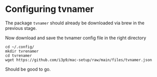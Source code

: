 # Configuring tvnamer

The package `tvnamer` should already be downloaded via brew in the previous stage.

Now download and save the tvnamer config file in the right directory
```
cd ~/.config/
mkdir tvrenamer
cd tvrenamer
wget https://github.com/i3p9/mac-setup/raw/main/files/tvnamer.json
```

Should be good to go.